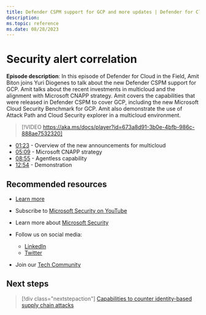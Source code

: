 ```yaml
---
title: Defender CSPM support for GCP and more updates | Defender for Cloud in the Field
description: 
ms.topic: reference
ms.date: 08/28/2023
---
```


# Security alert correlation

**Episode description**: In this episode of Defender for Cloud in the Field, Amit Biton joins Yuri Diogenes to talk about the new Defender CSPM support for GCP. Amit talks about the recent investments in multicloud and the alignment with Microsoft CNAPP strategy. Amit covers the capabilities that were released in Defender CSPM to cover GCP, including the new Microsoft Cloud Security Benchmark for GCP. Amit also demonstrate the use of Attack Path and Cloud Security explorer in a multicloud environment.

> [!VIDEO https://aka.ms/docs/player?id=673a8d91-3b0e-4bfb-986c-888ae7532320]

- [01:23](/shows/mdc-in-the-field/support-gcp#time=01m23s) - Overview of the new announcements for multicloud
- [05:09](/shows/mdc-in-the-field/support-gcp#time=05m09s) - Microsoft CNAPP strategy
- [08:55](/shows/mdc-in-the-field/support-gcp#time=08m55s) - Agentless capability
- [12:54](/shows/mdc-in-the-field/support-gcp#time=12m54s) - Demonstration

## Recommended resources

- [Learn more](/azure/defender-for-cloud/concept-cloud-security-posture-management)
- Subscribe to [Microsoft Security on YouTube](https://www.youtube.com/playlist?list=PL3ZTgFEc7LysiX4PfHhdJPR7S8mGO14YS)
- Learn more about [Microsoft Security](https://msft.it/6002T9HQY)

- Follow us on social media:

  - [LinkedIn](https://www.linkedin.com/showcase/microsoft-security/)
  - [Twitter](https://twitter.com/msftsecurity)

- Join our [Tech Community](https://aka.ms/SecurityTechCommunity)

## Next steps

> [!div class="nextstepaction"]
> [Capabilities to counter identity-based supply chain attacks](episode-thirty-seven.md)
